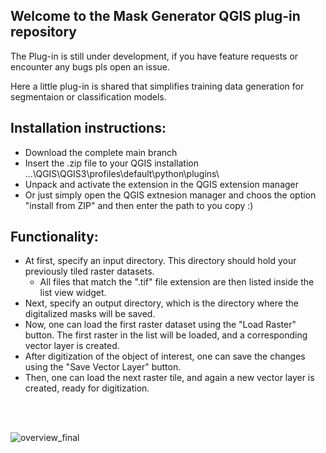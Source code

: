 ## Welcome to the Mask Generator QGIS plug-in repository

The Plug-in is still under development, if you have feature requests or encounter any bugs pls open an issue.

Here a little plug-in is shared that simplifies training data generation for segmentaion or classification models. 

## Installation instructions: 

- Download the complete main branch 
- Insert the .zip file to your QGIS installation ...\QGIS\QGIS3\profiles\default\python\plugins\
- Unpack and activate the extension in the QGIS extension manager
- Or just simply open the QGIS extnesion manager and choos the option "install from ZIP" and then enter the path to you copy :) 


## Functionality:

- At first, specify an input directory. This directory should hold your previously tiled raster datasets.
  - All files that match the ".tif" file extension are then listed inside the list view widget.
- Next, specify an output directory, which is the directory where the digitalized masks will be saved.
- Now, one can load the first raster dataset using the "Load Raster" button. The first raster in the list will be loaded, and a corresponding vector layer is created.
- After digitization of the object of interest, one can save the changes using the "Save Vector Layer" button.
- Then, one can load the next raster tile, and again a new vector layer is created, ready for digitization.

<br></br>


![overview_final](https://github.com/user-attachments/assets/f68cb82e-4a44-4fdd-8cfb-73861a2dfbbf)
 






















